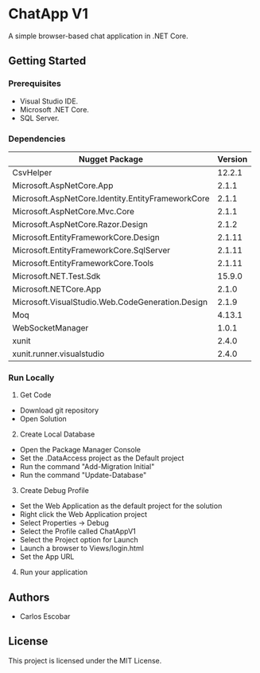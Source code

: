 # ChatApp V1
A simple browser-based chat application in .NET Core.

## Getting Started

### Prerequisites
* Visual Studio IDE.
* Microsoft .NET Core.
* SQL Server.

### Dependencies
| Nugget Package | Version 
| ------------- | ------------- |
| CsvHelper | 12.2.1 |
| Microsoft.AspNetCore.App | 2.1.1 |
| Microsoft.AspNetCore.Identity.EntityFrameworkCore | 2.1.1 |
| Microsoft.AspNetCore.Mvc.Core | 2.1.1 |
| Microsoft.AspNetCore.Razor.Design | 2.1.2 |
| Microsoft.EntityFrameworkCore.Design | 2.1.11 |
| Microsoft.EntityFrameworkCore.SqlServer | 2.1.11 |
| Microsoft.EntityFrameworkCore.Tools | 2.1.11 |
| Microsoft.NET.Test.Sdk | 15.9.0 |
| Microsoft.NETCore.App | 2.1.0 |
| Microsoft.VisualStudio.Web.CodeGeneration.Design | 2.1.9 |
| Moq | 4.13.1 | 
| WebSocketManager | 1.0.1 |
| xunit | 2.4.0 |
| xunit.runner.visualstudio | 2.4.0 |

### Run Locally
1) Get Code   
* Download git repository
* Open Solution
2) Create Local Database
* Open the Package Manager Console
* Set the .DataAccess project as the Default project 
* Run the command "Add-Migration Initial"
* Run the command "Update-Database"
3) Create Debug Profile 
* Set the Web Application as the default project for the solution
* Right click the Web Application project
* Select Properties -> Debug
* Select the Profile called ChatAppV1
* Select the Project option for Launch
* Launch a browser to Views/login.html
* Set the App URL
4) Run your application

## Authors
* Carlos Escobar

## License
This project is licensed under the MIT License.
